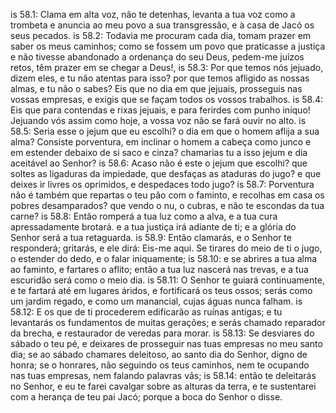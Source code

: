 is 58.1: Clama em alta voz, não te detenhas, levanta a tua voz como a trombeta e anuncia ao meu povo a sua transgressão, e à casa de Jacó os seus pecados.
is 58.2: Todavia me procuram cada dia, tomam prazer em saber os meus caminhos; como se fossem um povo que praticasse a justiça e não tivesse abandonado a ordenança do seu Deus, pedem-me juízos retos, têm prazer em se chegar a Deus!,
is 58.3: Por que temos nós jejuado, dizem eles, e tu não atentas para isso? por que temos afligido as nossas almas, e tu não o sabes? Eis que no dia em que jejuais, prosseguis nas vossas empresas, e exigis que se façam todos os vossos trabalhos.
is 58.4: Eis que para contendas e rixas jejuais, e para ferirdes com punho iníquo! Jejuando vós assim como hoje, a vossa voz não se fará ouvir no alto.
is 58.5: Seria esse o jejum que eu escolhi? o dia em que o homem aflija a sua alma? Consiste porventura, em inclinar o homem a cabeça como junco e em estender debaixo de si saco e cinza? chamarias tu a isso jejum e dia aceitável ao Senhor?
is 58.6: Acaso não é este o jejum que escolhi? que soltes as ligaduras da impiedade, que desfaças as ataduras do jugo? e que deixes ir livres os oprimidos, e despedaces todo jugo?
is 58.7: Porventura não é também que repartas o teu pão com o faminto, e recolhas em casa os pobres desamparados? que vendo o nu, o cubras, e não te escondas da tua carne?
is 58.8: Então romperá a tua luz como a alva, e a tua cura apressadamente brotará. e a tua justiça irá adiante de ti; e a glória do Senhor será a tua retaguarda.
is 58.9: Então clamarás, e o Senhor te responderá; gritarás, e ele dirá: Eis-me aqui. Se tirares do meio de ti o jugo, o estender do dedo, e o falar iniquamente;
is 58.10: e se abrires a tua alma ao faminto, e fartares o aflito; então a tua luz nascerá nas trevas, e a tua escuridão será como o meio dia.
is 58.11: O Senhor te guiará continuamente, e te fartará até em lugares áridos, e fortificará os teus ossos; serás como um jardim regado, e como um manancial, cujas águas nunca falham.
is 58.12: E os que de ti procederem edificarão as ruínas antigas; e tu levantarás os fundamentos de muitas gerações; e serás chamado reparador da brecha, e restaurador de veredas para morar.
is 58.13: Se desviares do sábado o teu pé, e deixares de prosseguir nas tuas empresas no meu santo dia; se ao sábado chamares deleitoso, ao santo dia do Senhor, digno de honra; se o honrares, não seguindo os teus caminhos, nem te ocupando nas tuas empresas, nem falando palavras vãs;
is 58.14: então te deleitarás no Senhor, e eu te farei cavalgar sobre as alturas da terra, e te sustentarei com a herança de teu pai Jacó; porque a boca do Senhor o disse.
